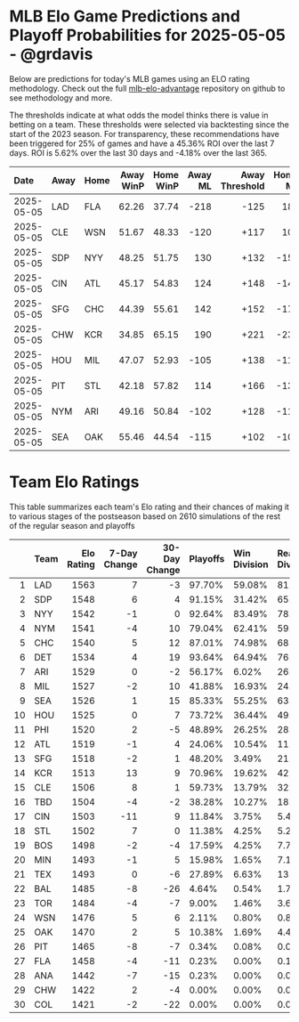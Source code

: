 # MLB Elo Game Predictions and Playoff Probabilities for 2025-05-05 - @grdavis
Below are predictions for today's MLB games using an ELO rating methodology. Check out the full [mlb-elo-advantage](https://github.com/grdavis/mlb-elo-advantage) repository on github to see methodology and more.

The thresholds indicate at what odds the model thinks there is value in betting on a team. These thresholds were selected via backtesting since the start of the 2023 season. For transparency, these recommendations have been triggered for 25% of games and have a 45.36% ROI over the last 7 days. ROI is 5.62% over the last 30 days and -4.18% over the last 365.

| Date       | Away   | Home   |   Away WinP |   Home WinP |   Away ML |   Away Threshold |   Home ML |   Home Threshold |
|:-----------|:-------|:-------|------------:|------------:|----------:|-----------------:|----------:|-----------------:|
| 2025-05-05 | LAD    | FLA    |       62.26 |       37.74 |      -218 |             -125 |       180 |             +197 |
| 2025-05-05 | CLE    | WSN    |       51.67 |       48.33 |      -120 |             +117 |       100 |             +132 |
| 2025-05-05 | SDP    | NYY    |       48.25 |       51.75 |       130 |             +132 |      -155 |             +116 |
| 2025-05-05 | CIN    | ATL    |       45.17 |       54.83 |       124 |             +148 |      -148 |             +104 |
| 2025-05-05 | SFG    | CHC    |       44.39 |       55.61 |       142 |             +152 |      -170 |             +101 |
| 2025-05-05 | CHW    | KCR    |       34.85 |       65.15 |       190 |             +221 |      -230 |             -139 |
| 2025-05-05 | HOU    | MIL    |       47.07 |       52.93 |      -105 |             +138 |      -115 |             +112 |
| 2025-05-05 | PIT    | STL    |       42.18 |       57.82 |       114 |             +166 |      -135 |             -107 |
| 2025-05-05 | NYM    | ARI    |       49.16 |       50.84 |      -102 |             +128 |      -118 |             +120 |
| 2025-05-05 | SEA    | OAK    |       55.46 |       44.54 |      -115 |             +102 |      -105 |             +151 |

# Team Elo Ratings
This table summarizes each team's Elo rating and their chances of making it to various stages of the postseason based on 2610 simulations of the rest of the regular season and playoffs

|    | Team   |   Elo Rating |   7-Day Change |   30-Day Change | Playoffs   | Win Division   | Reach Div. Rd.   | Reach CS   | Reach WS   | Win WS   |
|---:|:-------|-------------:|---------------:|----------------:|:-----------|:---------------|:-----------------|:-----------|:-----------|:---------|
|  1 | LAD    |         1563 |              7 |              -3 | 97.70%     | 59.08%         | 81.80%           | 48.77%     | 30.08%     | 18.62%   |
|  2 | SDP    |         1548 |              6 |               4 | 91.15%     | 31.42%         | 65.33%           | 33.22%     | 18.31%     | 10.80%   |
|  3 | NYY    |         1542 |             -1 |               0 | 92.64%     | 83.49%         | 78.16%           | 46.05%     | 26.09%     | 12.99%   |
|  4 | NYM    |         1541 |             -4 |              10 | 79.04%     | 62.41%         | 59.46%           | 30.34%     | 13.52%     | 7.24%    |
|  5 | CHC    |         1540 |              5 |              12 | 87.01%     | 74.98%         | 68.24%           | 34.87%     | 15.56%     | 8.97%    |
|  6 | DET    |         1534 |              4 |              19 | 93.64%     | 64.94%         | 76.55%           | 43.45%     | 23.83%     | 10.84%   |
|  7 | ARI    |         1529 |              0 |              -2 | 56.17%     | 6.02%          | 26.97%           | 11.69%     | 5.86%      | 3.26%    |
|  8 | MIL    |         1527 |             -2 |              10 | 41.88%     | 16.93%         | 24.67%           | 11.46%     | 4.90%      | 2.41%    |
|  9 | SEA    |         1526 |              1 |              15 | 85.33%     | 55.25%         | 63.68%           | 32.72%     | 16.48%     | 6.67%    |
| 10 | HOU    |         1525 |              0 |               7 | 73.72%     | 36.44%         | 49.43%           | 24.02%     | 10.88%     | 4.87%    |
| 11 | PHI    |         1520 |              2 |              -5 | 48.89%     | 26.25%         | 28.20%           | 11.76%     | 4.64%      | 2.22%    |
| 12 | ATL    |         1519 |             -1 |               4 | 24.06%     | 10.54%         | 11.76%           | 5.02%      | 2.07%      | 0.92%    |
| 13 | SFG    |         1518 |             -2 |               1 | 48.20%     | 3.49%          | 21.95%           | 8.47%      | 3.56%      | 1.88%    |
| 14 | KCR    |         1513 |             13 |               9 | 70.96%     | 19.62%         | 42.64%           | 18.43%     | 8.16%      | 2.99%    |
| 15 | CLE    |         1506 |              8 |               1 | 59.73%     | 13.79%         | 32.61%           | 13.07%     | 6.02%      | 2.11%    |
| 16 | TBD    |         1504 |             -4 |              -2 | 38.28%     | 10.27%         | 18.97%           | 8.39%      | 3.52%      | 1.11%    |
| 17 | CIN    |         1503 |            -11 |               9 | 11.84%     | 3.75%          | 5.44%            | 2.03%      | 0.65%      | 0.19%    |
| 18 | STL    |         1502 |              7 |               0 | 11.38%     | 4.25%          | 5.25%            | 1.99%      | 0.77%      | 0.34%    |
| 19 | BOS    |         1498 |             -2 |              -4 | 17.59%     | 4.25%          | 7.70%            | 3.03%      | 1.34%      | 0.50%    |
| 20 | MIN    |         1493 |             -1 |               5 | 15.98%     | 1.65%          | 7.16%            | 2.87%      | 1.07%      | 0.42%    |
| 21 | TEX    |         1493 |              0 |              -6 | 27.89%     | 6.63%          | 13.33%           | 4.87%      | 1.65%      | 0.42%    |
| 22 | BAL    |         1485 |             -8 |             -26 | 4.64%      | 0.54%          | 1.72%            | 0.57%      | 0.15%      | 0.04%    |
| 23 | TOR    |         1484 |             -4 |              -7 | 9.00%      | 1.46%          | 3.60%            | 1.23%      | 0.50%      | 0.15%    |
| 24 | WSN    |         1476 |              5 |               6 | 2.11%      | 0.80%          | 0.80%            | 0.27%      | 0.04%      | 0.00%    |
| 25 | OAK    |         1470 |              2 |               5 | 10.38%     | 1.69%          | 4.41%            | 1.30%      | 0.31%      | 0.04%    |
| 26 | PIT    |         1465 |             -8 |              -7 | 0.34%      | 0.08%          | 0.00%            | 0.00%      | 0.00%      | 0.00%    |
| 27 | FLA    |         1458 |             -4 |             -11 | 0.23%      | 0.00%          | 0.11%            | 0.11%      | 0.04%      | 0.00%    |
| 28 | ANA    |         1442 |             -7 |             -15 | 0.23%      | 0.00%          | 0.04%            | 0.00%      | 0.00%      | 0.00%    |
| 29 | CHW    |         1422 |              2 |              -4 | 0.00%      | 0.00%          | 0.00%            | 0.00%      | 0.00%      | 0.00%    |
| 30 | COL    |         1421 |             -2 |             -22 | 0.00%      | 0.00%          | 0.00%            | 0.00%      | 0.00%      | 0.00%    |